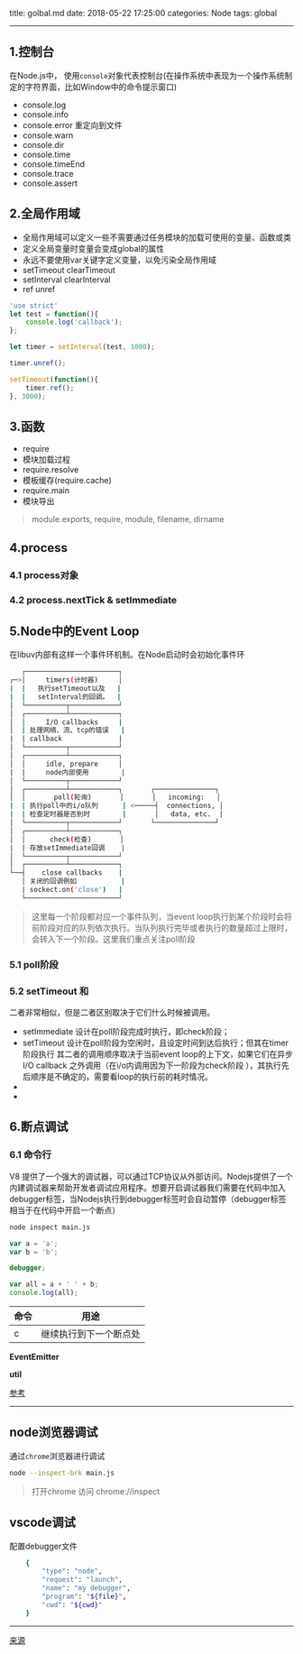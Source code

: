 title: golbal.md
date: 2018-05-22 17:25:00
categories: Node
tags: global

---

## 1.控制台

在Node.js中， 使用`console`对象代表控制台(在操作系统中表现为一个操作系统制定的字符界面，比如Window中的命令提示窗口)

* console.log
* console.info
* console.error 重定向到文件
* console.warn
* console.dir
* console.time
* console.timeEnd
* console.trace
* console.assert

## 2.全局作用域

* 全局作用域可以定义一些不需要通过任务模块的加载可使用的变量、函数或类
* 定义全局变量时变量会变成global的属性
* 永远不要使用var关键字定义变量，以免污染全局作用域
* setTimeout clearTimeout
* setInterval clearInterval
* ref unref

``` js
'use strict'
let test = function(){
    console.log('callback');
};

let timer = setInterval(test, 1000);

timer.unref();

setTimeout(function(){
    timer.ref();
}, 3000);

```

## 3.函数

* require
* 模块加载过程
* require.resolve
* 模板缓存(require.cache)
* require.main
* 模块导出
> module.exports, require, module, filename, dirname


## 4.process

### 4.1 process对象

### 4.2 process.nextTick & setImmediate

## 5.Node中的Event Loop

在libuv内部有这样一个事件环机制。在Node启动时会初始化事件环

``` bash
   ┌───────────────────────┐
┌─>│     timers(计时器)     │
|  |   执行setTimeout以及   |
|  |   setInterval的回调。  |
│  └──────────┬────────────┘
│  ┌──────────┴────────────┐
│  │     I/O callbacks     |
│  | 处理网络、流、tcp的错误   |
|  | callback              |
│  └──────────┬────────────┘
│  ┌──────────┴────────────┐
│  │     idle, prepare     │
|  |     node内部使用        |
│  └──────────┬────────────┘
│  ┌──────────┴────────────┐       ┌───────────────┐
│  │       poll(轮询)       │       │   incoming:   │
|  | 执行poll中的i/o队列      | <─────┤  connections, │
|  | 检查定时器是否到时        |       │   data, etc.  |
│  └──────────┬────────────┘       └───────────────┘
│  ┌──────────┴────────────┐
│  │      check(检查)       │
|  | 存放setImmediate回调    |
│  └──────────┬────────────┘
│  ┌──────────┴────────────┐
└──┤    close callbacks    |
   │ 关闭的回调例如           |
   | sockect.on('close')   |
   └───────────────────────┘
```

> 这里每一个阶段都对应一个事件队列，当event loop执行到某个阶段时会将前阶段对应的队列依次执行。当队列执行完毕或者执行的数量超过上限时，会转入下一个阶段。这里我们重点关注poll阶段

### 5.1 poll阶段

### 5.2 setTimeout 和

二者非常相似，但是二者区别取决于它们什么时候被调用。

* setImmediate 设计在poll阶段完成时执行，即check阶段；
* setTimeout 设计在poll阶段为空闲时，且设定时间到达后执行；但其在timer阶段执行 其二者的调用顺序取决于当前event loop的上下文，如果它们在异步I/O callback 之外调用（在i/o内调用因为下一阶段为check阶段 ），其执行先后顺序是不确定的，需要看loop的执行前的耗时情况。
*
*

## 6.断点调试

### 6.1 命令行

V8 提供了一个强大的调试器，可以通过TCP协议从外部访问。Nodejs提供了一个内建调试器来帮助开发者调试应用程序。想要开启调试器我们需要在代码中加入debugger标签，当Nodejs执行到debugger标签时会自动暂停（debugger标签相当于在代码中开启一个断点）

``` bash
node inspect main.js
```

``` js
var a = 'a';
var b = 'b';

debugger;

var all = a + ' ' + b;
console.log(all);
```

|命令|用途|
|---|---|
|c  |继续执行到下一个断点处

**EventEmitter**

**util**

[参考](http://www.zhufengpeixun.cn/plan/html/6.NodeCore.html)

---

## node浏览器调试

通过`chrome`浏览器进行调试

``` bash
node --inspect-brk main.js
```

> 打开chrome 访问 chrome://inspect

## vscode调试

配置debugger文件

``` bash
    {
        "type": "node",
        "request": "launch",
        "name": "my debugger",
        "program": "${file}",
        "cwd": "${cwd}"
    }

```


---

[来源](https://zhufengzhufeng.github.io/201802/html/7.global.html)
